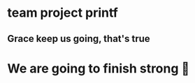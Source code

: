 <h1>team project printf</h1>
<h2>Grace keep us going, that's true</h2>
<h1>We are going to finish strong 💪</h3>
